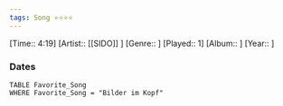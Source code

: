 ```yaml
---
tags: Song ⭐⭐⭐⭐ 
---
```

[Time:: 4:19]
[Artist:: [[SIDO]] ]
[Genre:: ]
[Played:: 1]
[Album:: ]
[Year:: ]
### Dates
````dataview
TABLE Favorite_Song
WHERE Favorite_Song = "Bilder im Kopf"
````